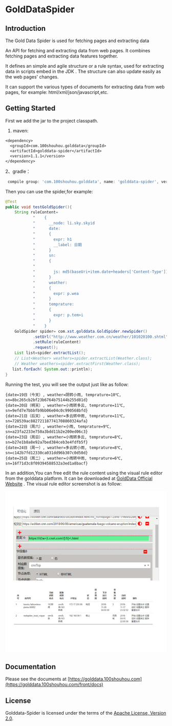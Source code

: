 GoldDataSpider
===============

Introduction
---

The Gold Data Spider is used for fetching pages and extracting data


An API for fetching and extracting data from web pages. It combines fetching pages and extracting data features together.


It defines an simple and agile structure or a rule syntax, used for extracting data in scripts embed in the JDK . The structure can also update easily as the web pages' changes.

It can support  the various types of documents for extracting data  from web pages, for example: html/xml/json/javascript,etc.

Getting Started
---

First we add the jar to the project classpath.  

1. maven:
```maven
<dependency>
  <groupId>com.100shouhou.golddata</groupId>
  <artifactId>golddata-spider</artifactId>
  <version>1.1.1</version>
</dependency>
```
2、gradle：
```gradle
 compile group: 'com.100shouhou.golddata', name: 'golddata-spider', version: '1.1.1'
```

Then you can use the spider,for example:

```java
@Test
public void testGoldSpider(){
    String ruleContent=
            "    {                                                      \n"+
            "      __node: li.sky.skyid                                 \n"+
            "      date:                                                \n"+
            "      {                                                    \n"+
            "        expr: h1                                           \n"+
            "        __label: 日期                                      \n"+
            "      }                                                    \n"+
            "      sn:                                                  \n"+
            "      {                                                    \n"+
            "                                                           \n"+
            "        js: md5(baseUri+item.date+headers['Content-Type']);\n"+
            "      }                                                    \n"+
            "      weather:                                             \n"+
            "      {                                                    \n"+
            "        expr: p.wea                                        \n"+
            "      }                                                    \n"+
            "      temprature:                                          \n"+
            "      {                                                    \n"+
            "        expr: p.tem>i                                      \n"+
            "      }                                                    \n"+
            "    }                                                      \n";
    GoldSpider spider= com.xst.golddata.GoldSpider.newSpider()
            .setUrl("http://www.weather.com.cn/weather/101020100.shtml")
            .setRule(ruleContent)
            .request();
    List list=spider.extractList();
    // List<Weather> weathers=spider.extractList(Weather.class);
    // Weather weathers=spider.extractFirst(Weather.class);
   list.forEach( System.out::println);
}
``` 

Running the test, you will see the output just like as follow:
```shell
{date=19日（今天）, weather=阴转小雨, temprature=10℃, sn=8bc265cb2bf23b6764b75144b255d81d}
{date=20日（明天）, weather=小雨转多云, temprature=11℃, sn=9efd7e7bbbfb9bb06e04c0c990568bfd}
{date=21日（后天）, weather=多云转中雨, temprature=11℃, sn=728539ac882721187741708860324afa}
{date=22日（周六）, weather=小雨, temprature=9℃, sn=a23fa2233e750a3bdd11b2e200ed06c3}
{date=23日（周日）, weather=小雨转多云, temprature=8℃, sn=b27e1b8a8e92a7bed384ceb3e4fdfb5f}
{date=24日（周一）, weather=多云转小雨, temprature=8℃, sn=c142b7fd12330ca031dd96b307c0d50d}
{date=25日（周二）, weather=小雨转中雨, temprature=6℃, sn=16f71d3c8f09394588532a3ed1a8bacf}
```

In an addition,You can free edit the rule content using the visual rule editor from the golddata platform. It can be downloaded at [GoldData Official Website](https://golddata.100shouhou.com/front/download) . The visual rule editor screenshot is as follow:

![Visual Rule Editor](images/visualEditor.jpg)


Documentation
---

Please see the documents at [https://golddata.100shouhou.com](https://golddata.100shouhou.com/front/docs)



License
---

Golddata-Spider is licensed under the terms of the [Apache License, Version 2.0](http://www.apache.org/licenses/LICENSE-2.0.html).

